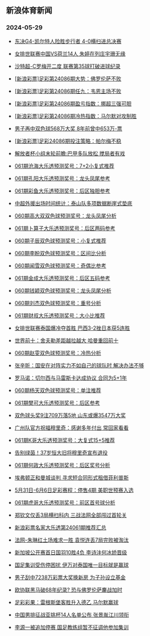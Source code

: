 ## 新浪体育新闻 
### 2024-05-29

+ [东决G4-凯尔特人险胜步行者 4-0横扫进总决赛](https://sports.sina.com.cn/basketball/nba/2024-05-28/doc-inawtzvr3000442.shtml)

+ [女排世联赛中国VS荷兰14人 朱婷在列庄宇珊无缘](https://sports.sina.com.cn/others/volleyball/2024-05-28/doc-inawtrha1835144.shtml)

+ [沙特超-C罗梅开二度 联赛第35球打破进球纪录](https://sports.sina.com.cn/global/others/2024-05-28/doc-inawtvpt3058011.shtml)

+ [[新浪彩票]足彩第24086期大势：佛罗伦萨不败](https://sports.sina.com.cn/l/2024-05-28/doc-inawtvpt3060307.shtml)

+ [[新浪彩票]足彩第24086期任九：韦恩主场不败](https://sports.sina.com.cn/l/2024-05-28/doc-inawtvpy1722438.shtml)

+ [[新浪彩票]足彩第24086期盈亏指数：挪超三强可胆](https://sports.sina.com.cn/l/2024-05-28/doc-inawtvpt3066822.shtml)

+ [[新浪彩票]足彩第24086期冷热指数：马尔默对攻制胜](https://sports.sina.com.cn/l/2024-05-28/doc-inawtrha1845695.shtml)

+ [男子再中双色球568万大奖 8年前曾中653万-票](https://sports.sina.com.cn/l/2024-05-28/doc-inawtrfv3175802.shtml)

+ [[新浪彩票]足彩24086期投注策略：帕尔梅不稳](https://sports.sina.com.cn/l/2024-05-28/doc-inawtvpy1726492.shtml)

+ [解放者杯小组末轮前瞻:巴甲多队放松 搅局者有戏](https://sports.sina.com.cn/l/2024-05-28/doc-inawtrha1836799.shtml)

+ [061期沧海大乐透预测奖号：7+2小复式推荐](https://sports.sina.com.cn/l/2024-05-28/doc-inawuhcu1600015.shtml)

+ [061期孔阳大乐透预测奖号：龙头凤尾参考](https://sports.sina.com.cn/l/2024-05-28/doc-inawuhcp2942205.shtml)

+ [061期彩鱼大乐透预测奖号：后区独胆参考](https://sports.sina.com.cn/l/2024-05-28/doc-inawuhcu1600192.shtml)

+ [中超外援出场时间统计：泰山队多项数据断崖式垫底](https://sports.sina.com.cn/china/2024-05-28/doc-inawustq1411546.shtml)

+ [060期高大双双色球预测奖号：龙头凤尾分析](https://sports.sina.com.cn/l/2024-05-28/doc-inawtzvr2998604.shtml)

+ [061期卜算子大乐透预测奖号：后区两码参考](https://sports.sina.com.cn/l/2024-05-28/doc-inawuhcp2939398.shtml)

+ [060期子辰双色球预测奖号：小复式推荐](https://sports.sina.com.cn/l/2024-05-28/doc-inawtzvw1658853.shtml)

+ [060期李盼双色球预测奖号：区间比分析](https://sports.sina.com.cn/l/2024-05-28/doc-inawtzvw1659698.shtml)

+ [060期闻雪双色球预测奖号：奇偶比参考](https://sports.sina.com.cn/l/2024-05-28/doc-inawtzvr2998924.shtml)

+ [061期金成大乐透预测奖号：后区五码参考](https://sports.sina.com.cn/l/2024-05-28/doc-inawuhcp2941999.shtml)

+ [060期钱颖双色球预测奖号：龙头凤尾分析](https://sports.sina.com.cn/l/2024-05-28/doc-inawtzvw1658146.shtml)

+ [060期刘杰双色球预测奖号：重号分析](https://sports.sina.com.cn/l/2024-05-28/doc-inawtzvr2997340.shtml)

+ [061期财叔大乐透预测奖号：大小比推荐](https://sports.sina.com.cn/l/2024-05-28/doc-inawuhcu1599627.shtml)

+ [女排世联赛泰国爆冷夺首胜 巴西3-2挫日本获5连胜](https://sports.sina.com.cn/others/volleyball/2024-05-28/doc-inawvcis1695902.shtml)

+ [世界前十：舍夫勒差距越拉越大 哈曼重回前十](https://sports.sina.com.cn/golf/pgatour/2024-05-28/doc-inawtrha1839929.shtml)

+ [060期赵雯双色球预测奖号：冷热分析](https://sports.sina.com.cn/l/2024-05-28/doc-inawtzvr2997900.shtml)

+ [张辛昕：国安在对阵实力不如自己的球队时 解决办法不够](https://sports.sina.com.cn/china/2024-05-28/doc-inawtzvw1653195.shtml)

+ [罗马诺：切尔西与马雷斯卡达成协议 合同为5+1年](https://sports.sina.com.cn/g/pl/2024-05-28/doc-inawuwzu1817997.shtml)

+ [060期杨天双色球预测奖号：单注推荐](https://sports.sina.com.cn/l/2024-05-28/doc-inawtzvr2996419.shtml)

+ [061期樊可大乐透预测奖号：后区参考](https://sports.sina.com.cn/l/2024-05-28/doc-inawuhcp2941178.shtml)

+ [双色球头奖9注709万落5地 山东或爆3547万大奖](https://sports.sina.com.cn/l/2024-05-28/doc-inawuwzu1822599.shtml)

+ [广州队官方祝福穆里奇：感谢多年付出 常回家看看](https://sports.sina.com.cn/china/2024-05-28/doc-inawustw1859827.shtml)

+ [061期K哥大乐透预测奖号：大复式15+5推荐](https://sports.sina.com.cn/l/2024-05-28/doc-inawuhcu1599429.shtml)

+ [告别绿茵！37岁恒大旧将穆里奇宣布退役](https://sports.sina.com.cn/china/2024-05-28/doc-inawtvpy1765198.shtml)

+ [061期何政大乐透预测奖号：后区奖号分析](https://sports.sina.com.cn/l/2024-05-28/doc-inawuhcp2941392.shtml)

+ [埃弗顿正和曼城谈判 寻求短合同形式租借菲利普斯](https://sports.sina.com.cn/g/pl/2024-05-28/doc-inawuuxx6648806.shtml)

+ [5月31日-6月6日足彩赛程：停售4期 美职世预赛入选](https://sports.sina.com.cn/l/2024-05-28/doc-inawuwzu1810417.shtml)

+ [061期虎哥大乐透预测奖号：前区首号球分析](https://sports.sina.com.cn/l/2024-05-28/doc-inawuhcu1602228.shtml)

+ [郑钦文仅丢3局横扫科内 三战法网全部闯过首轮关](https://sports.sina.com.cn/tennis/china/2024-05-28/doc-inawuuxx6606179.shtml)

+ [新浪彩票名家大乐透第24061期推荐汇总](https://sports.sina.com.cn/l/2024-05-28/doc-inawtzvr3003310.shtml)

+ [法网-朱琳红土场难求一胜 袁悦连丢7局完败被淘汰](https://sports.sina.com.cn/tennis/china/2024-05-29/doc-inawvscp6236405.shtml)

+ [新加坡公开赛首日国羽10胜4负 李诗沣何冰娇晋级](https://sports.sina.com.cn/others/badmin/2024-05-28/doc-inawuuxx6625595.shtml)

+ [国足集训受伤停困扰 伊万对泰国唯一目标就是赢球](https://sports.sina.com.cn/china/2024-05-28/doc-inawtvpy1760630.shtml)

+ [男子刮中7238万彩票大奖换新房 为子孙设立基金](https://sports.sina.com.cn/l/2024-05-29/doc-inawvwmm6117391.shtml)

+ [欧协联黑马破68年纪录? 恐与佛罗伦萨鏖战加时](https://sports.sina.com.cn/l/2024-05-29/doc-inawvyph1293285.shtml)

+ [足彩彩果：雷根斯堡客胜升入德乙 马尔默赢球](https://sports.sina.com.cn/l/2024-05-29/doc-inawvyph1333002.shtml)

+ [中国男排征战亚挑杯14人名单公布 张景胤江川领衔](https://sports.sina.com.cn/others/volleyball/2024-05-29/doc-inawvufk1415377.shtml)

+ [李源一被追加停赛 国足教练组暂不征调他参加集训](https://sports.sina.com.cn/china/2024-05-28/doc-inawustq1407658.shtml)

